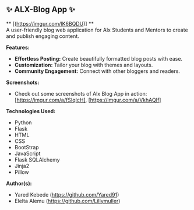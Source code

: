 ##  ✨ ALX-Blog App ✨ 

** [(https://imgur.com/lK6BQDU)] **  
A user-friendly blog web application for Alx Students and Mentors to create and publish engaging content. 

**Features:**

* **Effortless Posting:** Create beautifully formatted blog posts with ease.
* **Customization:** Tailor your blog with themes and layouts.
* **Community Engagement:** Connect with other bloggers and readers.

**Screenshots:**

* Check out some screenshots of Alx Blog App in action: 
[https://imgur.com/a/fSIqIcH], [https://imgur.com/a/VkhAQIf]

**Technologies Used:**

* Python 
* Flask
* HTML
* CSS
* BootStrap
* JavaScript
* Flask SQLAlchemy
* Jinja2
* Pillow


**Author(s):**

* Yared Kebede (https://github.com/Yared91)
* Elelta Alemu (https://github.com/Lillymuller)


